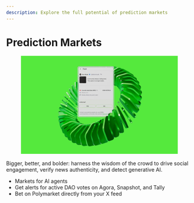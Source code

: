 ```yaml
---
description: Explore the full potential of prediction markets
---
```


# Prediction Markets

<figure><img src="../.gitbook/assets/IDRISS_Prediction_Markets_Cover.png" alt=""><figcaption></figcaption></figure>

Bigger, better, and bolder: harness the wisdom of the crowd to drive social engagement, verify news authenticity, and detect generative AI.

* Markets for AI agents
* Get alerts for active DAO votes on Agora, Snapshot, and Tally
* Bet on Polymarket directly from your X feed
